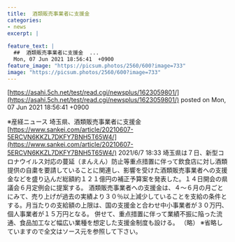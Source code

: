 ```yaml
---
title:  酒類販売事業者に支援金  
categories:
- news
excerpt: |
  
feature_text: |
  ##  酒類販売事業者に支援金  ...
  Mon, 07 Jun 2021 18:56:41  +0900
feature_image: "https://picsum.photos/2560/600?image=733"
image: "https://picsum.photos/2560/600?image=733"
---
```


[https://asahi.5ch.net/test/read.cgi/newsplus/1623059801/](https://asahi.5ch.net/test/read.cgi/newsplus/1623059801/)
posted on Mon, 07 Jun 2021 18:56:41  +0900

<!--more-->

※産経ニュース 埼玉県、酒類販売事業者に支援金 [https://www.sankei.com/article/20210607-5ERCVN6KKZL7DKFY7BNH5T65W4/](https://www.sankei.com/article/20210607-5ERCVN6KKZL7DKFY7BNH5T65W4/) 2021/6/7 18:33 埼玉県は７日、新型コロナウイルス対応の蔓延（まんえん）防止等重点措置に伴って飲食店に対し酒類提供の自粛を要請していることに関連し、影響を受けた酒類販売事業者への支援金などを盛り込んだ総額約１２１億円の補正予算案を発表した。１４日開会の県議会６月定例会に提案する。 酒類販売事業者への支援金は、４〜６月の月ごとにみて、売り上げが過去の実績より３０％以上減少していることを支給の条件とする。月当たりの支給額の上限は、国の支援金と合わせ中小事業者が３０万円、個人事業者が１５万円となる。 併せて、重点措置に伴って業績不振に陥った流通、食品加工など幅広い業種を想定した支援金制度も設ける。 （略） ※省略していますので全文はソース元を参照して下さい。
